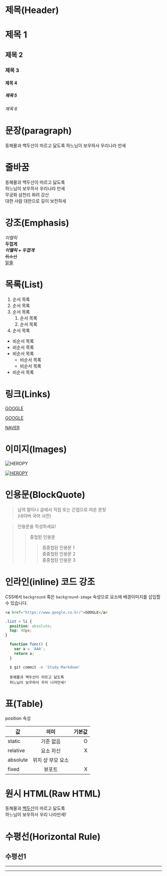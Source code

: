 # 제목(Header)

# 제목 1
## 제목 2
### 제목 3
#### 제목 4
##### 제목 5
###### 제목 6

# 문장(paragraph)

동해물과 백두산이 마르고 닳도록 
하느님이 보우하사 우리나라 만세

# 줄바꿈

동해물과 백두산이 마르고 닳도록  
하느님이 보우하사 우리나라 만세  
무궁화 삼천리 화려 강산  
대한 사람 대한으로 길이 보전하세

# 강조(Emphasis)

_이텔릭_  
**두껍게**  
_**이텔릭 + 두껍게**_  
~~취소선~~  
<u>밑줄</u>  

# 목록(List)

1. 순서 목록
1. 순서 목록
1. 순서 목록
    1. 순서 목록
    1. 순서 목록
1. 순서 목록

- 비순서 목록
- 비순서 목록
- 비순서 목록
    - 비순서 목록
    - 비순서 목록
- 비순서 목록

# 링크(Links)

<a href="https://google.com">GOOGLE</a>

[GOOGLE](https://google.com)  

[NAVER](https://naver.com "NAVER로 이동!")    
  
# 이미지(Images) 

![HEROPY](https://heropy.blog/css/images/logo.png)

[![HEROPY](https://heropy.blog/css/images/logo.png)](https://heropy.blog/)

# 인용문(BlockQuote)

> 남의 말이나 글에서 직접 또는 간접으로 따온 문장  
> (네이버 국어 사전)

> 인용문을 작성하세요!  
>> 중첩된 인용문  
>>> 중중첩된 인용문 1  
>>> 중중첩된 인용문 2  
>>> 중중첩된 인용문 3  

# 인라인(inline) 코드 강조

CSS에서 `background` 혹은 `background-image` 속성으로 요소에 배경이미지를 
삽입할 수 있습니다.

```html
<a href="https://www.google.co.kr/">GOOGLE</a>
```

```css
.list > li {
  position: absolute;
  top: 40px;
}
```

```javascript
  function func() {
    var a = 'AAA';
    return a;
  }
```

```bash
  $ git commit -m 'Study Markdown'
```

```plaintext
  동해물과 백두산이 마르고 닳도록
  하느님이 보우하사 우리 나라만세!
```

# 표(Table)

position 속성

값 | 의미 | 기본값  
-- | :--: | --:
static | 기준 없음 | O
relative | 요소 자신 | X
absolute | 위치 상 부모 요소 |
fixed | 뷰포트 | X

# 원시 HTML(Raw HTML)
동해물과 <span style="text-decoration:underline">백두산</span>이 마르고 닳도록 <br>
하느님이 보우하사 우리 나라만세!

# 수평선(Horizontal Rule)
수평선1
---  
***

___
